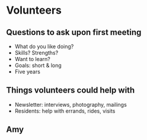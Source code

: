 # Volunteers


## Questions to ask upon first meeting

* What do you like doing?
* Skills? Strengths?
* Want to learn?
* Goals: short & long
* Five years

## Things volunteers could help with

* Newsletter: interviews, photography, mailings
* Residents: help with errands, rides, visits


## Amy

